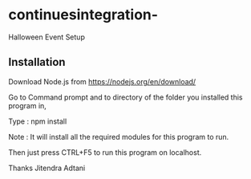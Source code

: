 # continuesintegration-
Halloween Event Setup


Installation
------------

Download Node.js from https://nodejs.org/en/download/

Go to Command prompt and to directory of the folder you installed this program in,

Type : npm install 

Note : It will install all the required modules for this program to run. 

Then just press CTRL+F5 to run this program on localhost.

Thanks
Jitendra Adtani
